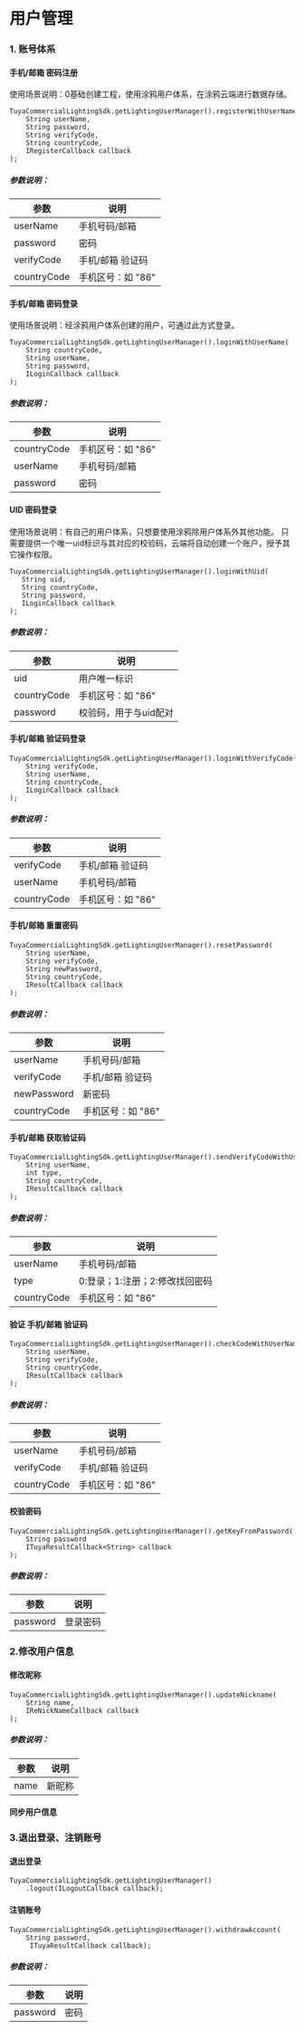 # 用户管理

### 1. 账号体系

  #### 手机/邮箱 密码注册
  
  使用场景说明：0基础创建工程，使用涂鸦用户体系，在涂鸦云端进行数据存储。

```
TuyaCommercialLightingSdk.getLightingUserManager().registerWithUserName(
	String userName,
	String password,
	String verifyCode,
	String countryCode,
	IRegisterCallback callback
);
```

  ##### 参数说明：

| 参数  | 说明   |
| ----- | ------ |
| userName | 手机号码/邮箱 |
| password | 密码 |
| verifyCode | 手机/邮箱 验证码 |
| countryCode | 手机区号：如 "86" |

  #### 手机/邮箱 密码登录
  
  使用场景说明：经涂鸦用户体系创建的用户，可通过此方式登录。

```
TuyaCommercialLightingSdk.getLightingUserManager().loginWithUserName(
	String countryCode,
	String userName,
	String password,
	ILoginCallback callback
);
```

  ##### 参数说明：

 | 参数  | 说明   |
 | ----- | ------ |
 | countryCode | 手机区号：如 "86" |
 | userName | 手机号码/邮箱 |
 | password | 密码 |

   #### UID 密码登录
   
   使用场景说明：有自己的用户体系，只想要使用涂鸦除用户体系外其他功能。
   只需要提供一个唯一uid标识与其对应的校验码，云端将自动创建一个账户，授予其它操作权限。

 ```
 TuyaCommercialLightingSdk.getLightingUserManager().loginWithUid(
    String uid,
    String countryCode,
    String password,
    ILoginCallback callback
 );
 ```

   ##### 参数说明：

  | 参数  | 说明   |
  | ----- | ------ |
  | uid | 用户唯一标识 |
  | countryCode | 手机区号：如 "86" |
  | password | 校验码，用于与uid配对 |

  #### 手机/邮箱 验证码登录

```
TuyaCommercialLightingSdk.getLightingUserManager().loginWithVerifyCode(
	String verifyCode,
	String userName,
	String countryCode,
	ILoginCallback callback
);
```

  ##### 参数说明：

| 参数  | 说明   |
| ----- | ------ |
| verifyCode | 手机/邮箱 验证码 |
| userName | 手机号码/邮箱 |
| countryCode | 手机区号：如 "86" |

  #### 手机/邮箱 重置密码

```
TuyaCommercialLightingSdk.getLightingUserManager().resetPassword(
	String userName,
	String verifyCode,
	String newPassword,
	String countryCode,
	IResultCallback callback
);
```

  ##### 参数说明：

| 参数  | 说明   |
| ----- | ------ |
| userName | 手机号码/邮箱 |
| verifyCode | 手机/邮箱 验证码 |
| newPassword | 新密码 |
| countryCode | 手机区号：如 "86" |

  #### 手机/邮箱 获取验证码

```
TuyaCommercialLightingSdk.getLightingUserManager().sendVerifyCodeWithUserName(
	String userName,
	int type,
	String countryCode,
	IResultCallback callback
);
```

  ##### 参数说明：

| 参数  | 说明   |
| ----- | ------ |
| userName | 手机号码/邮箱 |
| type | 0:登录；1:注册；2:修改找回密码 |
| countryCode | 手机区号：如 "86" |

 #### 验证 手机/邮箱 验证码

```
TuyaCommercialLightingSdk.getLightingUserManager().checkCodeWithUserName(
	String userName,
	String verifyCode,
	String countryCode,
	IResultCallback callback
);
```

  ##### 参数说明：

| 参数  | 说明   |
| ----- | ------ |
| userName | 手机号码/邮箱 |
| verifyCode | 手机/邮箱 验证码 |
| countryCode | 手机区号：如 "86" |

 #### 校验密码

```
TuyaCommercialLightingSdk.getLightingUserManager().getKeyFromPassword(
	String password
	ITuyaResultCallback<String> callback
);
```

  ##### 参数说明：

| 参数  | 说明   |
| ----- | ------ |
| password| 登录密码 |

### 2.修改用户信息

  #### 修改昵称

```
TuyaCommercialLightingSdk.getLightingUserManager().updateNickname(
	String name,
	IReNickNameCallback callback
);
```

  ##### 参数说明：

| 参数  | 说明   |
| ----- | ------ |
| name | 新昵称 |

  #### 同步用户信息

### 3.退出登录、注销账号

  #### 退出登录

```
TuyaCommercialLightingSdk.getLightingUserManager()
	.logout(ILogoutCallback callback);
```


  #### 注销账号
```
TuyaCommercialLightingSdk.getLightingUserManager().withdrawAccount(
	String password,
	 ITuyaResultCallback callback);
```

  ##### 参数说明：

| 参数  | 说明   |
| ----- | ------ |
| password | 密码|